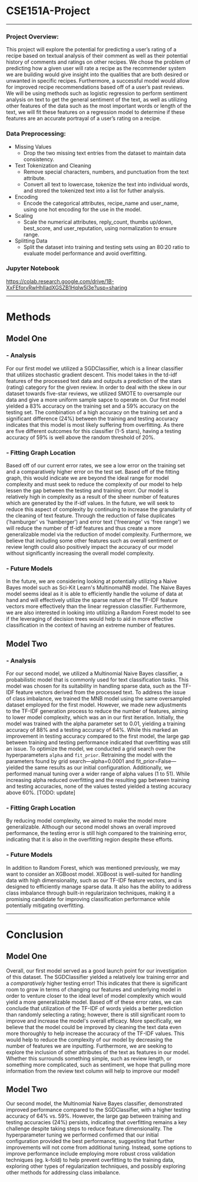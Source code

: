 # CSE151A-Project
---
### Project Overview:
This project will explore the potential for predicting a user’s rating of a recipe based on textual analysis of their comment as well as their potential history of comments and ratings on other recipes. We chose the problem of predicting how a given user will rate a recipe as the recommender system we are building would give insight into the qualities that are both desired or unwanted in specific recipes. Furthermore, a successful model would allow for improved recipe recommendations based off of a user’s past reviews. We will be using methods such as logistic regression to perform sentiment analysis on text to get the general sentiment of the text, as well as utilizing other features of the data such as the most important words or length of the text, we will fit these features on a regression model to determine if these features are an accurate portrayal of a user’s rating on a recipe. 
### Data Preprocessing:
- Missing Values
  - Drop the two missing text entries from the dataset to maintain data consistency.
- Text Tokenization and Cleaning
  - Remove special characters, numbers, and punctuation from the text attribute.
  - Convert all text to lowercase, tokenize the text into individual words, and stored the tokenized text into a list for futher analysis.
- Encoding
  - Encode the categorical attributes, recipe_name and user_name, using one hot encoding for the use in the model. 
- Scaling
  - Scale the numerical attributes, reply_count, thumbs up/down, best_score, and user_reputation, using normalization to ensure range.
- Splitting Data
  - Split the dataset into training and testing sets using an 80:20 ratio to evaluate model performance and avoid overfitting.
### Jupyter Notebook
https://colab.research.google.com/drive/1B-XxFEforvRwHhIIadXGSZB1HqIw5l3e?usp=sharing  

---
# Methods

## Model One

### - Analysis

For our first model we utilized a SGDClassifier, which is a linear classifier that utilizes stochastic gradient descent. This model takes in the td-idf features of the processed text data and outputs a prediction of the stars (rating) category for the given review. In order to deal with the skew in our dataset towards five-star reviews, we utilized SMOTE to oversample our data and give a more uniform sample sapce to operate on. Our first model yielded a 83% accuracy on the training set and a 59% accuracy on the testing set. The combination of a high accuracy on the training set and a significant difference (24%) between the training and testing accuracy indicates that this model is most likely suffering from overfitting. As there are five different outcomes for this classifier (1-5 stars), having a testing accuracy of 59% is well above the random threshold of 20%. 

### - Fitting Graph Location

Based off of our current error rates, we see a low error on the training set and a comparatively higher error on the test set. Based off of the fitting graph, this would indicate we are beyond the ideal range for model complexity and must seek to reduce the complexity of our model to help lessen the gap between the testing and training erorr. Our model is relatively high in complexity as a result of the sheer number of features which are generated by the if-idf values. In the future, we will seek to reduce this aspect of complexity by continuing to increase the granularity of the cleaning of text feature. Through the reduction of false duplicates ('hamburger' vs 'hamberger') and error text ('freerange' vs 'free range') we will reduce the number of tf-idf features and thus create a more generalizable model via the reduction of model complexity. Furthermore, we believe that including some other features such as overall sentiment or review length could also positively impact the accuracy of our model without significantly increasing the overall model complexity.  

### - Future Models
In the future, we are considering looking at potentially utilizing a Naive Bayes model such as Sci-Kit Learn's MultinomalNB model. The Naive Bayes model seems ideal as it is able to efficiently handle the volume of data at hand and will effectively utilize the sparse nature of the TF-IDF feature vectors more effectively than the linear regression classifier. Furthermore, we are also interested in looking into utilizing a Random Forest model to see if the leveraging of decision trees would help to aid in more effective classification in the context of having an extreme number of features.   

## Model Two

### - Analysis

For our second model, we utilized a Multinomial Naive Bayes classifier, a probabilistic model that is commonly used for text classification tasks. This model was chosen for its suitability in handling sparse data, such as the TF-IDF feature vectors derived from the processed text. To address the issue of class imbalance, we trained the MNB model using the same oversampled dataset employed for the first model. However, we made new adjustments to the TF-IDF generation process to reduce the number of features, aiming to lower model complexity, which was an in our first iteration. Initially, the model was trained with the alpha parameter set to 0.01, yielding a training accuracy of 88% and a testing accuracy of 64%. While this marked an improvement in testing accuracy compared to the first model, the large gap between training and testing performance indicated that overfitting was still an issue. To optimize the model, we conducted a grid search over the hyperparameters `alpha` and `fit_prior`. Retraining the model with the parameters found by grid search—alpha=0.0001 and fit_prior=False—yielded the same results as our initial configuration. Additionally, we performed manual tuning over a wider range of alpha values (1 to 51). While increasing alpha reduced overfitting and the resulting gap between training and testing accuracies, none of the values tested yielded a testing accuracy above 60%. [TODO: update]


### - Fitting Graph Location

By reducing model complexity, we aimed to make the model more generalizable. Although our second model shows an overall improved performance, the testing error is still high compared to the trainining error, indicating that it is also in the overfitting region despite these efforts.


### - Future Models 

In addition to Random Forest, which was mentioned previously, we may want to consider an XGBoost model. XGBoost is well-suited for handling data with high dimensionality, such as our TF-IDF feature vectors, and is designed to efficiently manage sparse data. It also has the ability to address class imbalance through built-in regularizaion techniques, making it a promising candidate for improving classification performance while potentially mitigating overfitting.

---
# Conclusion
## Model One
Overall, our first model served as a good launch point for our investigation of this dataset. The SGDClassifier yielded a relatively low training error and a *comparatively* higher testing error! This indicates that there is significant room to grow in terms of changing our features and underlying model in order to venture closer to the ideal level of model complexity which would yield a more generalizable model. Based off of these error rates, we can conclude that utilization of the TF-IDF of words yields a better prediction than randomly selecting a rating; however, there is still significant room to improve and increase the model's overall efficacy. More specifically, we believe that the model could be improved by cleaning the text data even more thoroughly to help increase the accuracy of the TF-IDF values. This would help to reduce the complexity of our model by decreasing the number of features we are inputting. Furthermore, we are seeking to explore the inclusion of other attributes of the text as features in our model. Whether this surrounds something simple, such as review length, or something more complicated, such as sentiment, we hope that pulling more information from the review text column will help to improve our model!   

## Model Two
Our second model, the Multinomial Naive Bayes classifier, demonstrated improved performance compared to the SGDClassifier, with a higher testing accuracy of 64% vs. 59%. However, the large gap between training and testing accuracies (24%) persists, indicating that overfitting remains a key challenge despite taking steps to reduce feature dimensionality. The hyperparameter tuning we performed confirmed that our initial configuration provided the best performance, suggesting that further improvements will not come from additional tuning. Instead, some options to improve performance include employing more robust cross validation techniques (eg. k-fold) to help prevent overfitting to the training data, exploring other types of regularization techniques, and possibly exploring other methods for addressing class imbalance.
